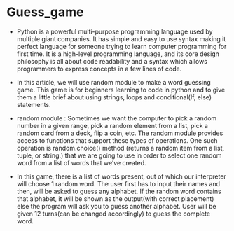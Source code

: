 # Guess_game

- Python is a powerful multi-purpose programming language used by multiple giant companies. It has simple and easy to use syntax making it perfect language for someone trying to learn computer programming for first time. It is a high-level programming language, and its core design philosophy is all about code readability and a syntax which allows programmers to express concepts in a few lines of code.

- In this article, we will use random module to make a word guessing game. This game is for beginners learning to code in python and to give them a little brief about using strings, loops and conditional(If, else) statements.

- random module : Sometimes we want the computer to pick a random number in a given range, pick a random element from a list, pick a random card from a deck, flip a coin, etc. The random module provides access to functions that support these types of operations. One such operation is random.choice() method (returns a random item from a list, tuple, or string.) that we are going to use in order to select one random word from a list of words that we’ve created.

- In this game, there is a list of words present, out of which our interpreter will choose 1 random word. The user first has to input their names and then, will be asked to guess any alphabet. If the random word contains that alphabet, it will be shown as the output(with correct placement) else the program will ask you to guess another alphabet. User will be given 12 turns(can be changed accordingly) to guess the complete word.
